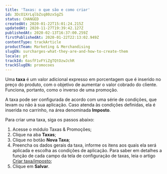 ```yaml
---
title: 'Taxas: o que são e como criar'
id: 3DcO1XrLqlbZsq80zxSgZS
status: CHANGED
createdAt: 2020-01-22T15:01:24.215Z
updatedAt: 2020-11-27T19:39:42.127Z
publishedAt: 2020-02-13T16:37:00.259Z
firstPublishedAt: 2020-01-22T22:13:02.949Z
contentType: trackArticle
productTeam: Marketing & Merchandising
slugEN: surcharges-what-they-are-and-how-to-create-them
locale: pt
trackId: 6asfF1vFYiZgTQtOzwJchR
trackSlugEN: promocoes
---
```


Uma __taxa__ é um valor adicional expresso em porcentagem que é inserido no preço do produto, com o objetivo de aumentar o valor cobrado do cliente. Funciona, portanto, como o inverso de uma promoção.

A taxa pode ser configurada de acordo com uma série de condições, que levam ou não à sua aplicação. Caso atenda às condições definidas, ela é inserida no carrinho, na área denominada __Imposto__.

Para criar uma taxa, siga os passos abaixo:
  
  1. Acesse o módulo Taxas & Promoções;
  2. Clique na aba __Taxas__;
  3. Clique no botão __Nova Taxa__;
  4. Preencha os dados gerais da taxa, informe os itens aos quais ela será aplicada e escolha as condições de aplicação. Para saber em detalhes a função de cada campo da tela de configuração de taxas, leia o artigo [Criar taxa/imposto](https://help.vtex.com/pt/tutorial/como-criar-taxaimposto--tutorials_321);
  5. Clique em __Salvar__.
